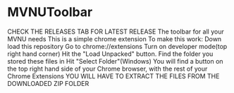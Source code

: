 # MVNUToolbar
CHECK THE RELEASES TAB FOR LATEST RELEASE
The toolbar for all your MVNU needs
This is a simple chrome extension
To make this work:
Down load this repository
Go to chrome://extensions
Turn on developer mode(top right hand corner)
Hit the "Load Unpacked" button. 
Find the folder you stored these files in
Hit "Select Folder"(Windows) 
You will find a button on the top right hand side of your Chrome browser, with the rest of your Chrome Extensions
YOU WILL HAVE TO EXTRACT THE FILES FROM THE DOWNLOADED ZIP FOLDER
